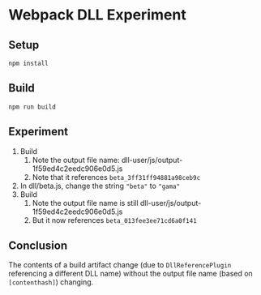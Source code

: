 # Webpack DLL Experiment

## Setup

    npm install

## Build

    npm run build

## Experiment

1. Build
    1. Note the output file name: dll-user/js/output-1f59ed4c2eedc906e0d5.js
    2. Note that it references `beta_3ff31ff94881a98ceb9c`
2. In  dll/beta.js, change the string `"beta"` to `"gama"`
3. Build
    1. Note the output file name is still dll-user/js/output-1f59ed4c2eedc906e0d5.js
    2. But it now references `beta_013fee3ee71cd6a0f141`

## Conclusion

The contents of a build artifact change (due to `DllReferencePlugin` referencing a different DLL name) without the output file name (based on `[contenthash]`) changing.
